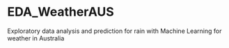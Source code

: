 # EDA_WeatherAUS
Exploratory data analysis and prediction for rain with Machine Learning for weather in Australia
